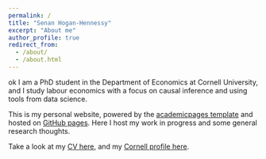 ```yaml
---
permalink: /
title: "Senan Hogan-Hennessy"
excerpt: "About me"
author_profile: true
redirect_from: 
  - /about/
  - /about.html
---
```


ok
I am a PhD student in the Department of Economics at Cornell University, and I study labour economics with a focus on causal inference and using tools from data science.

This is my personal website, powered by the [academicpages template](https://github.com/academicpages/academicpages.github.io) and hosted on [GitHub pages](https://pages.github.com).
Here I host my work in progress and some general research thoughts.

Take a look at my [CV here](https://shoganhennessy.github.io/cv/), and my [Cornell profile here](https://economics.cornell.edu/senan-hogan-hennessy).
